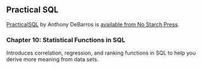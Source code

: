 ## Practical SQL

[PracticalSQL](https://www.nostarch.com/practicalSQL) by Anthony DeBarros is [available from No Starch Press](https://www.nostarch.com/practicalSQL).

### Chapter 10: Statistical Functions in SQL

Introduces correlation, regression, and ranking functions in SQL to help you derive more meaning from data sets.

